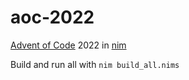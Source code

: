 # aoc-2022

[Advent of Code](https://adventofcode.com) 2022 in [nim](https://nim-lang.org)

Build and run all with `nim build_all.nims`
